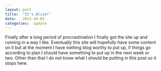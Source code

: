 ```yaml
---
layout: post
title:  "It's Alive!"
date:   2013-10-01 
categories:  update
---
```


Finally after a long period of procrastination I finally got the site up and running in a way I like. Eventually this site will hopefully have some content on it but at the moment I have nothing blog worthy to put up, if things go according to plan I should have something to put up in the next week or two. Other than that I do not know what I should be putting in this post so it stops here.
